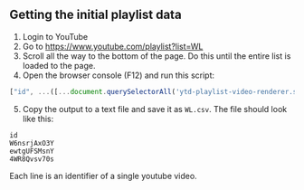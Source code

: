 ## Getting the initial playlist data
1. Login to YouTube
2. Go to https://www.youtube.com/playlist?list=WL
3. Scroll all the way to the bottom of the page. Do this until the entire list is loaded to the page.
4. Open the browser console (F12) and run this script:
```javascript
["id", ...([...document.querySelectorAll('ytd-playlist-video-renderer.style-scope > div:nth-child(2) > a:nth-child(1)')].map(e => e.href.match(/v=([^&]*)/)[1]))].join('\n')
```
5. Copy the output to a text file and save it as `WL.csv`. The file should look like this:
```
id
W6nsrjAxO3Y
ewtgUFSMsnY
4WR8Qvsv70s
```
Each line is an identifier of a single youtube video.

